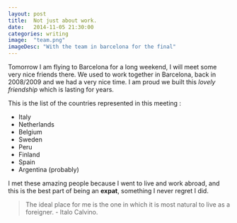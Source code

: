 ```yaml
---
layout: post
title:  Not just about work.
date:   2014-11-05 21:30:00
categories: writing
image:  "team.png"
imageDesc: "With the team in barcelona for the final"
---
```


Tomorrow I am flying to Barcelona for a long weekend, I will meet some very nice friends there. We used to work together in Barcelona, back in 2008/2009 and we had a very nice time. I am proud we built this *lovely friendship* which is lasting for years.

This is the list of the countries represented in this meeting : 

- Italy
- Netherlands
- Belgium
- Sweden
- Peru
- Finland
- Spain
- Argentina (probably)
  

I met these amazing people because I went to live and work abroad, and this is the best part of being an **expat**, something I never regret I did. 

> The ideal place for me is the one in which it is most natural to live as a foreigner. - Italo Calvino.

